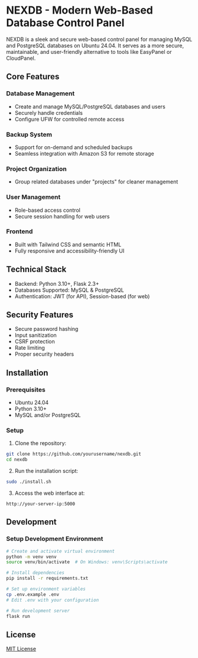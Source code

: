 # NEXDB - Modern Web-Based Database Control Panel

NEXDB is a sleek and secure web-based control panel for managing MySQL and PostgreSQL databases on Ubuntu 24.04. It serves as a more secure, maintainable, and user-friendly alternative to tools like EasyPanel or CloudPanel.

## Core Features

### Database Management
- Create and manage MySQL/PostgreSQL databases and users
- Securely handle credentials
- Configure UFW for controlled remote access

### Backup System
- Support for on-demand and scheduled backups
- Seamless integration with Amazon S3 for remote storage

### Project Organization
- Group related databases under "projects" for cleaner management

### User Management
- Role-based access control
- Secure session handling for web users

### Frontend
- Built with Tailwind CSS and semantic HTML
- Fully responsive and accessibility-friendly UI

## Technical Stack
- Backend: Python 3.10+, Flask 2.3+
- Databases Supported: MySQL & PostgreSQL
- Authentication: JWT (for API), Session-based (for web)

## Security Features
- Secure password hashing
- Input sanitization
- CSRF protection
- Rate limiting
- Proper security headers

## Installation

### Prerequisites
- Ubuntu 24.04
- Python 3.10+
- MySQL and/or PostgreSQL

### Setup

1. Clone the repository:
```bash
git clone https://github.com/yourusername/nexdb.git
cd nexdb
```

2. Run the installation script:
```bash
sudo ./install.sh
```

3. Access the web interface at:
```
http://your-server-ip:5000
```

## Development

### Setup Development Environment
```bash
# Create and activate virtual environment
python -m venv venv
source venv/bin/activate  # On Windows: venv\Scripts\activate

# Install dependencies
pip install -r requirements.txt

# Set up environment variables
cp .env.example .env
# Edit .env with your configuration

# Run development server
flask run
```

## License
[MIT License](LICENSE) 